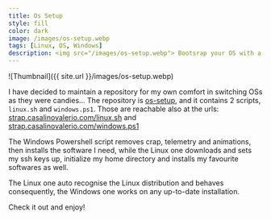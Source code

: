 ```yaml
---
title: Os Setup
style: fill
color: dark
image: /images/os-setup.webp
tags: [Linux, OS, Windows]
description: <img src="/images/os-setup.webp"> Bootsrap your OS with a simple script.
---
```


![Thumbnail]({{ site.url }}/images/os-setup.webp)

I have decided to maintain a repository for my own comfort in switching OSs as 
they were candies... The repository is 
[os-setup](https://github.com/casalinovalerio/os-setup.git), and it contains 2 
scripts, `linux.sh` and `windows.ps1`. Those are reachable also at the urls:
[strap.casalinovalerio.com/linux.sh](https://strap.casalinovalerio.com/linux.sh)
and [strap.casalinovalerio.com/windows.ps1](https://strap.casalinovalerio.com/windows.ps1)

The Windows Powershell script removes crap, telemetry and animations, then 
installs the software I need, while the Linux one downloads and sets my ssh keys
up, initialize my home directory and installs my favourite softwares as well.

The Linux one auto recognise the Linux distribution and behaves consequently, 
the Windows one works on any up-to-date installation.

Check it out and enjoy!
